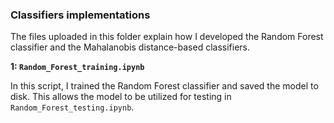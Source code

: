 ### Classifiers implementations

The files uploaded in this folder explain how I developed the Random Forest classifier and the Mahalanobis distance-based classifiers.

**1: `Random_Forest_training.ipynb`**

In this script, I trained the Random Forest classifier and saved the model to disk. This allows the model to be utilized for testing in `Random_Forest_testing.ipynb`.
